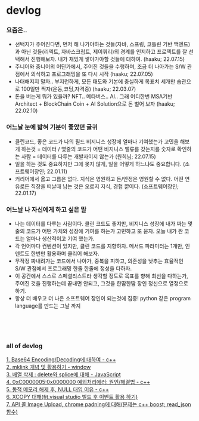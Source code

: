 # devlog

### 요즘은.. 
- 선택지가 주어진다면, 먼저 해 나가야하는 것들(자바, 스프링, 코틀린 기반 백엔드)과 아닌 것들(리엑트, 자바스크립트, 제이쿼리)의 경계를 인지하고 프로젝트를 잘 선택해서 진행해보자. 내가 재밌게 쌓아가야할 것들에 대하여. (haaku; 22.07.15)
- 주니어와 중니어의 어딘가에서, 주어진 것들을 수행하며, 조금 더 나아가는 S/W 관점에서 의식하고 프로그래밍을 또 다시 시작 (haaku; 22.07.05)
- 나태해지지 말자.. 부지런하게, 모든 태도와 기본에 충실하게 목표치 세개만 습관으로 100일만 찍자(운동,코딩,자격증) (haaku; 22.03.07)
- 돈을 버는게 뭐가 있을까? NFT.. 메타버스.. AI.. 그래 어디한번 MSA기반 Architect + BlockChain Coin + AI Solution으로 돈 벌어 보자 (haaku; 22.02.10)

### 어느날 눈에 밟혀 기분이 좋았던 글귀
- 클린코드, 좋은 코드가 나의 필드 비지니스 성장에 얼마나 기여했는가 고민을 해보게 하는것 = 데이터 / 몇줄의 코드가 어떤 비지니스 밸류를 갖는지를 숫자로 확인하는 사람 = 데이터를 다루는 개발자이지 않는가 (원희님; 22.07.15)
- 일을 하는 것도 중요하지만 그에 못지 않게, 일을 어떻게 하느냐도 중요합니다. (소프트웨어장인; 22.01.11)
- 커리어에서 옳고 그름은 없다. 지식은 영원하고 돈/안정은 영원할 수 없다. 어떤 연유로든 직장을 떠날때 남는 것은 오로지 지식, 경험 뿐이다. (소프트웨어장인; 22.01.17)

### 어느날 나 자신에게 하고 싶은 말
- 나는 데이터를 다루는 사람이다. 클린 코드도 좋지만, 비지니스 성장에 내가 짜는 몇줄의 코드가 어떤 가치와 성장에 기여를 하는가 고민하고 또 묻자. 오늘 내가 짠 코드는 얼마나 생산적이고 기여 했는가.  
- 각 언어마다 컨벤션이 있지만, 클린 코드를 지향하자. 메서드 파라미터는 1개만, 인덴트도 한번만 활용하며 클리어 해보자.
- 무작정 짜내려가는 코드에서 나아가, 중복을 피하고, 의존성을 낮추는 효율적인 S/W 관점에서 프로그래밍 한줄 한줄에 정성을 다하자.
- 이 공간에서 스스로 스페셜리스트라 생각할 정도로 목표를 향해 최선을 다하는가, <br>
주어진 것을 진행하는데 끝내면 안되고, 그것을 한땀한땀 장인 정신으로 열정으로 하기.
- 항상 더 배우고 더 나은 소프트웨어 장인이 되는것에 집중! python 같은 program language를 만드는 그날 까지

<br>
<br>
<br>


### all of devlog

[1. Base64 Encoding/Decoding에 대하여 - c++](DevSense/base64.md)
<br>
[2. mklink 개념 및 활용하기 - window](DevSense/mklink.md)
<br>
[3. 배열 삭제 : delete와 splice에 대해 - JavaScript](DevSense/delete_splice.md)
<br>
[4. 0xC0000005:0x0000000 예외처리에러: 원인/해결법 - c++](DevSense/cpp_0xC0000005.md)
<br>
[5. 동적 메모리 해제 후, NULL 대입 이유 - c++](DevSense/memoryFree.md)
<br>
[6. XCOPY 대해(fit.visual studio 빌드 후 이벤트 활용 하기)](DevSense/xcopy.md)
<br>
[7. API 콜 Image Upload, chrome padning에 대해(문제는 c++ boost; read_json 함수)](DevSense/image_upload.md)
<br>